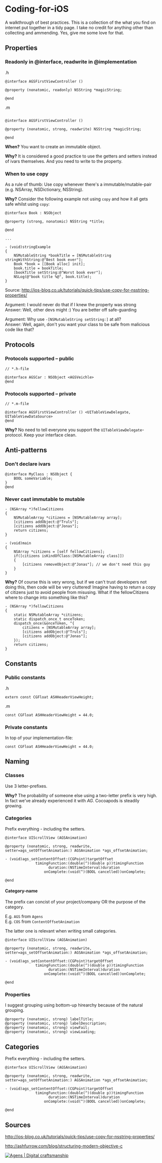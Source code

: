 Coding-for-iOS
==============

A walkthrough of best practices. This is a collection of the what you find on internet put together in a tidy page. I take no credit for anything other than collecting and ammending. Yes, give me some love for that. 







## Properties



### Readonly in @interface,  readwrite in @implementation

.h
```
@interface AGSFirstViewController ()

@property (nonatomic, readonly) NSString *magicString;

@end
```
.m

```

@interface AGSFirstViewController ()

@property (nonatomic, strong, readwrite) NSString *magicString;

@end
```
**When?**  You want to create an immutable object.

**Why?** It is considered a good practice to use the getters and setters instead of ivars themselves. And you need to write to the property. 




### When to use copy

As a rule of thumb: Use copy whenever there's a immutable/mutable-pair (e.g. NSArray, NSDictionary, NSString).

**Why?** Consider the following example not using `copy` and how it all gets safe whilst using `copy`:

```
@interface Book : NSObject
 
@property (strong, nonatomic) NSString *title;
 
@end

...

- (void)stringExample 
{
    NSMutableString *bookTitle = [NSMutableString stringWithString:@"Best book ever"];
    Book *book = [[Book alloc] init];
    book.title = bookTitle;
    [bookTitle setString:@"Worst book ever"];
    NSLog(@"book title %@", book.title);
}
```
Source: http://ios-blog.co.uk/tutorials/quick-tips/use-copy-for-nsstring-properties/

Argument: I would never do that if I knew the property was strong  
Answer: Well, other devs might :) You are better off safe-guarding 

Argument: Why use `-[NSMutableString setString:]` at all?  
Answer: Well, again, don't you want your class to be safe from malicious code like that?







## Protocols



### Protocols supported – public

```
// *.h-file

@interface AGSCar : NSObject <AGSVeichle>
@end
```

### Protocols supported – private

```
// *.m-file

@interface AGSFirstViewController () <UITableViewDelegate, UITableViewDataSource>
@end
```

**Why?** No need to tell everyone you support the `UITableViewDelegate`-protocol. Keep your interface clean.









## Anti-patterns

### Don't declare ivars

```
@interface MyClass : NSObject {
    BOOL someVariable;
}
@end
```

### Never cast immutable to mutable

```
- (NSArray *)fellowCitizens
{
	NSMutableArray *citizens = [NSMutableArray array];
	[citizens addObject:@"Truls"];	
	[citizens addObject:@"Jonas"];
	return citizens;
}

- (void)main
{
	NSArray *citizens = [self fellowCitizens];
	if([citizens isKindOfClass:[NSMutableArray class]]) 
	{
		[citizens removeObject:@"Jonas"]; // we don't need this guy	
	}
}

```
**Why?** Of course this is very wrong, but if we can't trust developers not doing this, then code will be very cluttered! Imagine having to return a copy of citizens just to avoid people from misusing. What if the fellowCitizens where to change into something like this?

```
- (NSArray *)fellowCitizens
{
    static NSMutableArray *citizens;
    static dispatch_once_t onceToken;
    dispatch_once(&onceToken, ^{
        citizens = [NSMutableArray array];
        [citizens addObject:@"Truls"];
        [citizens addObject:@"Jonas"];
    });
    return citizens;
}

```








## Constants



### Public constants

.h

```
extern const CGFloat ASHHeaderViewHeight;
```
.m
```
const CGFloat ASHHeaderViewHeight = 44.0;
```



### Private constants

In top of your implementation-file:

```
const CGFloat ASHHeaderViewHeight = 44.0;
```


## Naming

### Classes
Use 3 letter-prefixes. 

**Why?** The probability of someone else using a two-letter prefix is very high. In fact we've already experienced it with *AG*. Cocoapods is steadily growing.

### Categories

Prefix everything - including the setters. 
```
@interface UIScrollView (AGSAnimation)

@property (nonatomic, strong, readwrite, setter=ags_setOffsetAnimation:) AGSAnimation *ags_offsetAnimation;

- (void)ags_setContentOffset:(CGPoint)targetOffset
              timingFunction:(double(^)(double p))timingFunction
                    duration:(NSTimeInterval)duration
                  onComplete:(void(^)(BOOL cancelled))onComplete;
               
@end
```

#### Category-name

The prefix can concist of your project/company OR the purpose of the category.  

E.g. `AGS` from `Agens`  
E.g. `COS` from `ContentOffsetAnimation` 

The latter one is relevant when writing small categories. 

```
@interface UIScrollView (AGSAnimation)

@property (nonatomic, strong, readwrite, setter=ags_setOffsetAnimation:) AGSAnimation *ags_offsetAnimation;

- (void)ags_setContentOffset:(CGPoint)targetOffset
              timingFunction:(double(^)(double p))timingFunction
                    duration:(NSTimeInterval)duration
                  onComplete:(void(^)(BOOL cancelled))onComplete;
               
@end
```

### Properties

I suggest grouping using bottom-up hirearchy because of the natural grouping.

```
@property (nonatomic, strong) labelTitle;
@property (nonatomic, strong) labelDescription;
@property (nonatomic, strong) viewFail;
@property (nonatomic, strong) viewLoading;
```


## Categories

Prefix everything - including the setters. 
```
@interface UIScrollView (AGSAnimation)

@property (nonatomic, strong, readwrite, setter=ags_setOffsetAnimation:) AGSAnimation *ags_offsetAnimation;

- (void)ags_setContentOffset:(CGPoint)targetOffset
              timingFunction:(double(^)(double p))timingFunction
                    duration:(NSTimeInterval)duration
                  onComplete:(void(^)(BOOL cancelled))onComplete;
               
@end
```











## Sources

http://ios-blog.co.uk/tutorials/quick-tips/use-copy-for-nsstring-properties/

http://ashfurrow.com/blog/structuring-modern-objective-c



[![Agens | Digital craftsmanship](http://static.agens.no/images/agens_logo_w_slogan_avenir_small.png)](http://agens.no/)

